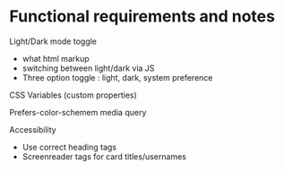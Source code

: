 # Functional requirements and notes

Light/Dark mode toggle

- what html markup
- switching between light/dark via JS
- Three option toggle : light, dark, system preference

CSS Variables (custom properties)

Prefers-color-schemem media query

Accessibility

- Use correct heading tags
- Screenreader tags for card titles/usernames
